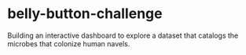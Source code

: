 # belly-button-challenge
Building an interactive dashboard to explore a dataset that catalogs the microbes that colonize human navels.
